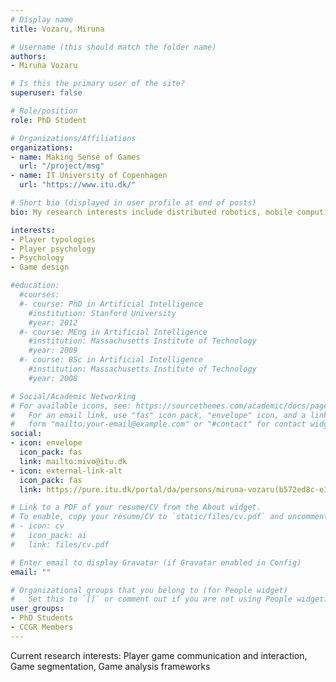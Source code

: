 ```yaml
---
# Display name
title: Vozaru, Miruna

# Username (this should match the folder name)
authors:
- Miruna Vozaru

# Is this the primary user of the site?
superuser: false

# Role/position
role: PhD Student

# Organizations/Affiliations
organizations:
- name: Making Sense of Games
  url: "/project/msg"
- name: IT University of Copenhagen
  url: "https://www.itu.dk/"

# Short bio (displayed in user profile at end of posts)
bio: My research interests include distributed robotics, mobile computing and programmable matter.

interests:
- Player typologies
- Player psychology
- Psychology
- Game design

#education:
  #courses:
  #- course: PhD in Artificial Intelligence
    #institution: Stanford University
    #year: 2012
  #- course: MEng in Artificial Intelligence
    #institution: Massachusetts Institute of Technology
    #year: 2009
  #- course: BSc in Artificial Intelligence
    #institution: Massachusetts Institute of Technology
    #year: 2008

# Social/Academic Networking
# For available icons, see: https://sourcethemes.com/academic/docs/page-builder/#icons
#   For an email link, use "fas" icon pack, "envelope" icon, and a link in the
#   form "mailto:your-email@example.com" or "#contact" for contact widget.
social:
- icon: envelope
  icon_pack: fas
  link: mailto:mivo@itu.dk
- icon: external-link-alt
  icon_pack: fas
  link: https://pure.itu.dk/portal/da/persons/miruna-vozaru(b572ed8c-e194-4ad6-9499-1934da82a5ec).html

# Link to a PDF of your resume/CV from the About widget.
# To enable, copy your resume/CV to `static/files/cv.pdf` and uncomment the lines below.
# - icon: cv
#   icon_pack: ai
#   link: files/cv.pdf

# Enter email to display Gravatar (if Gravatar enabled in Config)
email: ""

# Organizational groups that you belong to (for People widget)
#   Set this to `[]` or comment out if you are not using People widget.
user_groups:
- PhD Students
- CCGR Members
---
```


Current research interests: Player game communication and interaction, Game segmentation, Game analysis frameworks